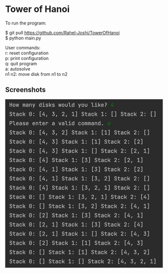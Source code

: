 
# Tower of Hanoi

To run the program:

$ git pull https://github.com/Rahel-Joshi/TowerOfHanoi \
$ python main.py

User commands:\
    r: reset configuration\
    p: print configuration\
    q: quit program\
    a: autosolve\
    n1 n2: move disk from n1 to n2

## Screenshots

![App Screenshot](https://github.com/Rahel-Joshi/TowerOfHanoi/blob/main/screenshot.png)
